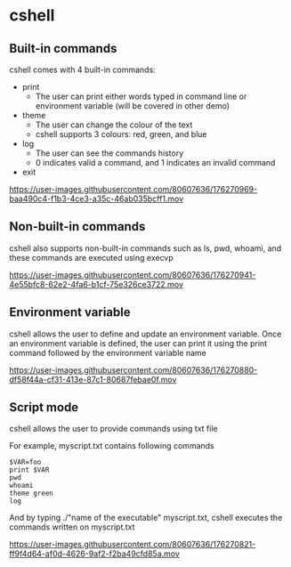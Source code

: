 # cshell

## Built-in commands
cshell comes with 4 built-in commands:
- print
  - The user can print either words typed in command line or environment variable (will be covered in other demo)
- theme
  - The user can change the colour of the text
  - cshell supports 3 colours: red, green, and blue
- log
  - The user can see the commands history
  - 0 indicates valid a command, and 1 indicates an invalid command
- exit

https://user-images.githubusercontent.com/80607636/176270969-baa490c4-f1b3-4ce3-a35c-46ab035bcff1.mov

## Non-built-in commands
cshell also supports non-built-in commands such as ls, pwd, whoami, and these commands are executed using execvp

https://user-images.githubusercontent.com/80607636/176270941-4e55bfc8-62e2-4fa6-b1cf-75e326ce3722.mov

## Environment variable
cshell allows the user to define and update an environment variable. Once an environment variable is defined, the user can print it using the print command followed by the environment variable name

https://user-images.githubusercontent.com/80607636/176270880-df58f44a-cf31-413e-87c1-80687febae0f.mov

## Script mode
cshell allows the user to provide commands using txt file

For example, myscript.txt contains following commands
```
$VAR=foo
print $VAR
pwd
whoami
theme green
log
```
And by typing ./"name of the executable" myscript.txt, cshell executes the commands written on myscript.txt

https://user-images.githubusercontent.com/80607636/176270821-ff9f4d64-af0d-4626-9af2-f2ba49cfd85a.mov
